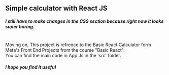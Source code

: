 <h2>Simple calculator with React JS</h2>

<h5>I still have to make changes in the CSS section because right now it looks super boring.</h5>
<br>
Moving on, This project is refrence to the Basic React Calculator form Meta's Front End Projects from the course "Basic React".<br>
You can find the main code in App.Js in the 'src' folder.

<h5> I hope you find it useful </h5>

